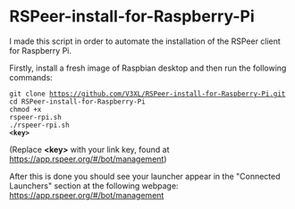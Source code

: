 # RSPeer-install-for-Raspberry-Pi

I made this script in order to automate the installation of the RSPeer client for Raspberry Pi.

Firstly, install a fresh image of Raspbian desktop and then run the following commands:

<code>git clone https://github.com/V3XL/RSPeer-install-for-Raspberry-Pi.git</code></br>
<code>cd RSPeer-install-for-Raspberry-Pi</code></br>
<code>chmod +x rspeer-rpi.sh</code></br>
<code>./rspeer-rpi.sh <b>&lt;key&gt;</b></code></br>

(Replace <b>&lt;key&gt;</b> with your link key, found at https://app.rspeer.org/#/bot/management)

After this is done you should see your launcher appear in the "Connected Launchers" section at the following webpage:
https://app.rspeer.org/#/bot/management


